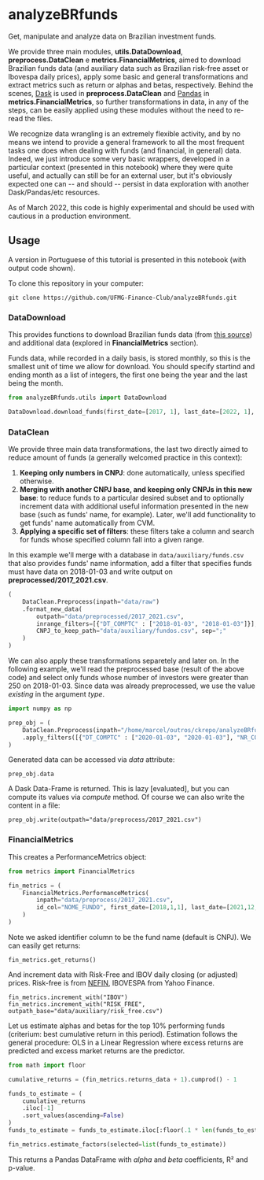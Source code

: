 # analyzeBRfunds
Get, manipulate and analyze data on Brazilian investment funds.

We provide three main modules, **utils.DataDownload**, **preprocess.DataClean** e **metrics.FinancialMetrics**, aimed to download Brazilian funds data (and auxiliary data such as Brazilian risk-free asset or Ibovespa daily prices), apply some basic and general transformations and extract metrics such as return or alphas and betas, respectively. Behind the scenes, [Dask](https://docs.dask.org/en/stable/) is used in **preprocess.DataClean** and [Pandas](https://pandas.pydata.org/) in **metrics.FinancialMetrics**, so further transformations in data, in any of the steps, can be easily applied using these modules without the need to re-read the files.

We recognize data wrangling is an extremely flexible activity, and by no means we intend to provide a general framework to all the most frequent tasks one does when dealing with funds (and financial, in general) data. Indeed, we just introduce some very basic wrappers, developed in a particular context (presented in this notebook) where they were quite useful, and actually can still be for an external user, but it's obviously expected one can -- and should -- persist in data exploration with another Dask/Pandas/etc resources. 

As of March 2022, this code is highly experimental and should be used with cautious in a production environment. 

## Usage

A version in Portuguese of this tutorial is presented in this notebook (with output code shown).

To clone this repository in your computer:
```
git clone https://github.com/UFMG-Finance-Club/analyzeBRfunds.git
```

### DataDownload

This provides functions to download Brazilian funds data (from [this source](http://dados.cvm.gov.br/dados/FI/DOC/INF_DIARIO/DADOS/)) and additional data (explored in **FinancialMetrics** section).

Funds data, while recorded in a daily basis, is stored monthly, so this is the smallest unit of time we allow for download. You should specify startind and ending month as a list of integers, the first one being the year and the last being the month.

```python
from analyzeBRfunds.utils import DataDownload

DataDownload.download_funds(first_date=[2017, 1], last_date=[2022, 1], outpath="data/raw")
```

### DataClean

We provide three main data transformations, the last two directly aimed to reduce amount of funds (a generally welcomed practice in this context):

1. **Keeping only numbers in CNPJ**: done automatically, unless specified otherwise.
2. **Merging with another CNPJ base, and keeping only CNPJs in this new base**: to reduce funds to a particular desired subset and to optionally increment data with additional useful information presented in the new base (such as funds' name, for example). Later, we'll add functionality to get funds' name automatically from CVM.
3. **Applying a specific set of filters**: these filters take a column and search for funds whose specified column fall into a given range.

In this example we'll merge with a database in `data/auxiliary/funds.csv` that also provides funds' name information, add a filter that specifies funds must have data on 2018-01-03 and write output on **preprocessed/2017_2021.csv**.

```python
(
    DataClean.Preprocess(inpath="data/raw")
    .format_new_data(
        outpath="data/preprocessed/2017_2021.csv",
        inrange_filters=[{"DT_COMPTC" : ["2018-01-03", "2018-01-03"]}],
        CNPJ_to_keep_path="data/auxiliary/fundos.csv", sep=";"
    )
)
```

We can also apply these transformations separetely and later on. In the following example, we'll read the preprocessed base (result of the above code) and select only funds whose number of investors were greater than 250 on 2018-01-03. Since data was already preprocessed, we use the value *existing* in the argument *type*. 

```python
import numpy as np

prep_obj = (
    DataClean.Preprocess(inpath="/home/marcel/outros/ckrepo/analyzeBRfunds/data/preprocess/2017_2021.csv", type="existing")
    .apply_filters([{"DT_COMPTC" : ["2020-01-03", "2020-01-03"], "NR_COTST" : [250, np.inf]}])
)
```

Generated data can be accessed via *data* attribute:
```
prep_obj.data
```
A Dask Data-Frame is returned. This is lazy [evaluated], but you can compute its values via *compute* method. Of course we can also write the content in a file:

```
prep_obj.write(outpath="data/preprocess/2017_2021.csv")
```

### FinancialMetrics

This creates a PerformanceMetrics object:

```python
from metrics import FinancialMetrics

fin_metrics = (
    FinancialMetrics.PerformanceMetrics(
        inpath="data/preprocess/2017_2021.csv",
        id_col="NOME_FUNDO", first_date=[2018,1,1], last_date=[2021,12,30]
    )
)
```
Note we asked identifier column to be the fund name (default is CNPJ). We can easily get returns:

```
fin_metrics.get_returns()
```

And increment data with Risk-Free and IBOV daily closing (or adjusted) prices. Risk-free is from [NEFIN](https://nefin.com.br/resources/risk_factors/Risk_Free.xls), IBOVESPA from Yahoo Finance.

```
fin_metrics.increment_with("IBOV")
fin_metrics.increment_with("RISK_FREE", outpath_base="data/auxiliary/risk_free.csv")
```

Let us estimate alphas and betas for the top 10% performing funds (criterium: best cumulative return in this period). Estimation follows the general procedure: OLS in a Linear Regression where excess returns are predicted and excess market returns are the predictor.

```python
from math import floor

cumulative_returns = (fin_metrics.returns_data + 1).cumprod() - 1

funds_to_estimate = (
    cumulative_returns
    .iloc[-1]
    .sort_values(ascending=False)
)
funds_to_estimate = funds_to_estimate.iloc[:floor(.1 * len(funds_to_estimate))].index.values

fin_metrics.estimate_factors(selected=list(funds_to_estimate))
```
This returns a Pandas DataFrame with *alpha* and *beta* coefficients, R² and p-value.
